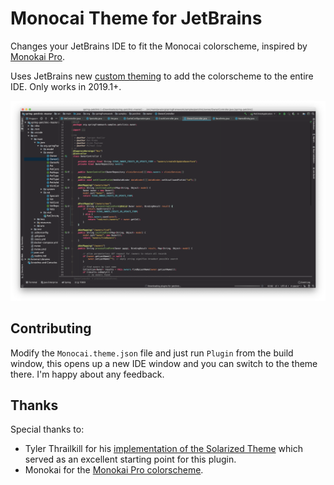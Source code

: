 # Monocai Theme for JetBrains

Changes your JetBrains IDE to fit the Monocai colorscheme, inspired by [Monokai Pro](monokai.pro).

Uses JetBrains new [custom theming](https://blog.jetbrains.com/idea/2019/03/brighten-up-your-day-add-color-to-intellij-idea/) to add the colorscheme to the entire IDE. Only works in 2019.1+.

![Image showing what Monokai Pro looks like](screenshots/example.png)

## Contributing

Modify the `Monocai.theme.json` file and just run `Plugin` from the build window,
this opens up a new IDE window and you can switch to the theme there.
I'm happy about any feedback.

## Thanks

Special thanks to:

* Tyler Thrailkill for his [implementation of the Solarized 
Theme](https://plugins.jetbrains.com/plugin/12112-solarized-theme) which served as 
an excellent starting point for this plugin.
* Monokai for the [Monokai Pro colorscheme](monokai.pro).
